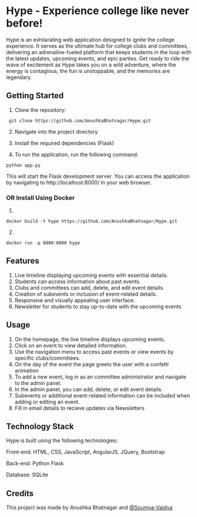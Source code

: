 # Hype - Experience college like never before!

Hype is an exhilarating web application designed to ignite the college experience. It serves as the ultimate hub for college clubs and committees, delivering an adrenaline-fueled platform that keeps students in the loop with the latest updates, upcoming events, and epic parties. Get ready to ride the wave of excitement as Hype takes you on a wild adventure, where the energy is contagious, the fun is unstoppable, and the memories are legendary.

## Getting Started


1. Clone the repository:
```
 git clone https://github.com/AnushkaBhatnagar/Hype.git
```

2. Navigate into the project directory
3. Install the required dependencies (Flask)

4. To run the application, run the following command:
```
python app.py
```

This will start the Flask development server. You can access the application by navigating to http://localhost:8000/ in your web browser.

### OR Install Using Docker

1. 
```
docker build -t hype https://github.com/AnushkaBhatnagar/Hype.git
```

2.
```
docker run -p 8000:8000 hype
```



## Features

1. Live timeline displaying upcoming events with essential details.
2. Students can access information about past events.
3. Clubs and committees can add, delete, and edit event details.
4. Creation of subevents or inclusion of event-related details.
5. Responsive and visually appealing user interface.
6. Newsletter for students to stay up-to-date with the upcoming events


## Usage
1. On the homepage, the live timeline displays upcoming events.
2. Click on an event to view detailed information.
3. Use the navigation menu to access past events or view events by specific clubs/committees.
4. On the day of the event the page greets the user with a confetti animation
5. To add a new event, log in as an committee administrator and navigate to the admin panel.
6. In the admin panel, you can add, delete, or edit event details. 
7. Subevents or additional event-related information can be included when adding or editing an event.
8. Fill in email details to recieve updates via Newsletters

## Technology Stack
Hype is built using the following technologies:

Front-end: HTML, CSS, JavaScript, AngularJS, JQuery, Bootstrap

Back-end: Python Flask

Database: SQLite

## Credits

This project was made by Anushka Bhatnagar and [@Soumya-Vaidya](https://github.com/Soumya-Vaidya)
